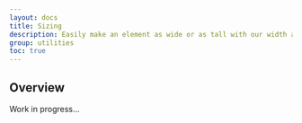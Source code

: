 ```yaml
---
layout: docs
title: Sizing
description: Easily make an element as wide or as tall with our width and height utilities.
group: utilities
toc: true
---
```


## Overview

Work in progress...
